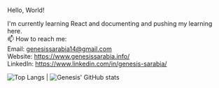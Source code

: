 Hello, World!

I'm currently learning React and documenting and pushing my learning here. <br/>
📫 How to reach me: <br/>
Email: genesissarabia14@gmail.com<br/>
Website: https://www.genesissarabia.info/<br/>
LinkedIn: https://www.linkedin.com/in/genesis-sarabia/<br/>

![Top Langs](https://github-readme-stats.vercel.app/api/top-langs/?username=genesissarabia&layout=compact&theme=radical) | ![Genesis' GitHub stats](https://github-readme-stats.vercel.app/api?username=genesissarabia&show_icons=true&theme=radical&hide=stars,issues)


<!--
**genesissarabia/genesissarabia** is a ✨ _special_ ✨ repository because its `README.md` (this file) appears on your GitHub profile.

Here are some ideas to get you started:

- 🔭 I’m currently working on ...
- 🌱 I’m currently learning ...
- 👯 I’m looking to collaborate on ...
- 🤔 I’m looking for help with ...
- 💬 Ask me about ...
- 📫 How to reach me: ...
- 😄 Pronouns: ...
- ⚡ Fun fact: ...
-->
